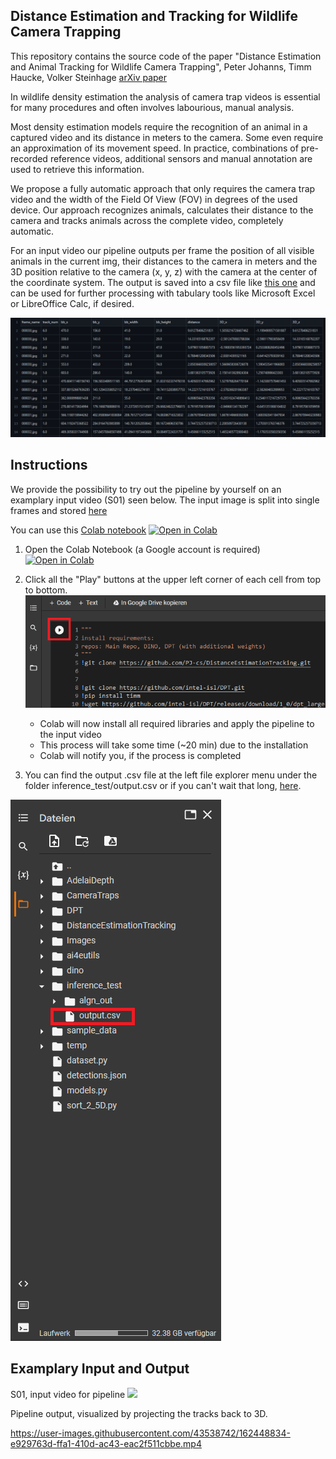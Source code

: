 ## Distance Estimation and Tracking for Wildlife Camera Trapping
This repository contains the source code of the paper "Distance Estimation and Animal Tracking for Wildlife Camera Trapping", Peter Johanns, Timm Haucke, Volker Steinhage [arXiv paper](https://arxiv.org/abs/2202.04613)

In wildlife density estimation the analysis of camera trap videos is essential for many procedures and often involves labourious, manual analysis.

Most density estimation models require the recognition of an animal in a captured video and its distance in meters to the camera. Some even require an approximation of its movement speed. In practice, combinations of pre-recorded reference videos, additional sensors and manual annotation are used to retrieve this information. 

We propose a fully automatic approach that only requires the camera trap video and the width of the Field Of View (FOV) in degrees of the used device. Our approach recognizes animals, calculates their distance to the camera and tracks animals across the complete video, completely automatic.

For an input video our pipeline outputs per frame the position of all visible animals in the current img, their distances to the camera in meters and the 3D position relative to the camera (x, y, z) with the camera at the center of the coordinate system. The output is saved into a csv file like [this one](S01_output/output.csv) and can be used for further processing with tabulary tools like Microsoft Excel or LibreOffice Calc, if desired.  

![Alt text](visualization/output_preview.PNG)

## Instructions
We provide the possibility to try out the pipeline by yourself on an examplary input video (S01) seen below. The input image is split into single frames and stored [here](S01_color.zip)

You can use this [Colab notebook](https://github.com/PJ-cs/DistanceEstimationTracking/blob/main/DemoDistanceEstimationTracking.ipynb) <a href="https://colab.research.google.com/github/PJ-cs/DistanceEstimationTracking/blob/main/DemoDistanceEstimationTracking.ipynb">  <img src="https://colab.research.google.com/assets/colab-badge.svg" alt="Open in Colab"/></a> 

1. Open the Colab Notebook (a Google account is required) <a href="https://colab.research.google.com/github/PJ-cs/DistanceEstimationTracking/blob/main/DemoDistanceEstimationTracking.ipynb">  <img src="https://colab.research.google.com/assets/colab-badge.svg" alt="Open in Colab"/></a> 

2. Click all the "Play" buttons at the upper left corner of each cell from top to bottom.
![Alt text](visualization/instructions_play_button.png)
   - Colab will now install all required libraries and apply the pipeline to the input video
   - This process will take some time (~20 min) due to the installation
   - Colab will notify you, if the process is completed

3. You can find the output .csv file at the left file explorer menu under the folder inference_test/output.csv or if you can't wait that long, [here](S01_output/output.csv).

![Alt text](visualization/instructions_save_path.png)

## Examplary Input and Output
S01, input video for pipeline
![](visualization/color_scene_live.gif)

Pipeline output, visualized by projecting the tracks back to 3D.

https://user-images.githubusercontent.com/43538742/162448834-e929763d-ffa1-410d-ac43-eac2f511cbbe.mp4


